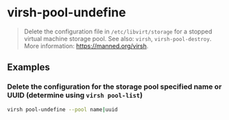 # virsh-pool-undefine

> Delete the configuration file in `/etc/libvirt/storage` for a stopped virtual machine storage pool. See also: `virsh`, `virsh-pool-destroy`. More information: <https://manned.org/virsh>.

## Examples

### Delete the configuration for the storage pool specified name or UUID (determine using `virsh pool-list`)

```bash
virsh pool-undefine --pool name|uuid
```
